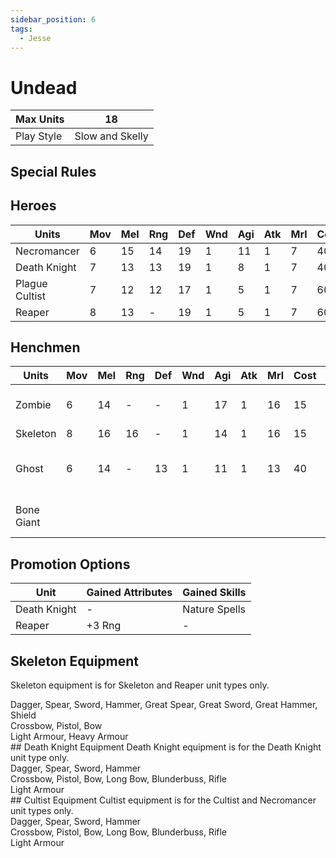 ```yaml
---
sidebar_position: 6
tags:
  - Jesse
---
```

# Undead


| Max Units  | 18              |
| ---------- | --------------- |
| Play Style | Slow and Skelly |
## Special Rules

## Heroes
| Units          | Mov | Mel | Rng | Def | Wnd | Agi | Atk | Mrl | Cost | Abilities | Cap |
| -------------- | --- | --- | --- | --- | --- | --- | --- | --- | ---- | --------- | --- |
| Necromancer    | 6   | 15  | 14  | 19  | 1   | 11  | 1   | 7   | 40   | Leader    | 1   |
| Death Knight   | 7   | 13  | 13  | 19  | 1   | 8   | 1   | 7   | 40   | Undead    | -   |
| Plague Cultist | 7   | 12  | 12  | 17  | 1   | 5   | 1   | 7   | 60   |           | -   |
| Reaper         | 8   | 13  | -   | 19  | 1   | 5   | 1   | 7   | 60   | Undead    | -   |

## Henchmen
| Units      | Mov | Mel | Rng | Def | Wnd | Agi | Atk | Mrl | Cost | Abilities                      | Cap |
| ---------- | --- | --- | --- | --- | --- | --- | --- | --- | ---- | ------------------------------ | --- |
| Zombie     | 6   | 14  | -   | -   | 1   | 17  | 1   | 16  | 15   | Undead, No Equipment           | -   |
| Skeleton   | 8   | 16  | 16  | -   | 1   | 14  | 1   | 16  | 15   | Undead                         | -   |
| Ghost      | 6   | 14  | -   | 13  | 1   | 11  | 1   | 13  | 40   | Undead, No Equipment, Ethereal | 3   |
| Bone Giant |     |     |     |     |     |     |     |     |      | Undead, No Equipment           | 1   |

## Promotion Options

| Unit           | Gained Attributes      | Gained Skills |
| -------------- | ---------------------- | ------------- |
| Death Knight   | -                      | Nature Spells |
| Reaper         | +3 Rng                 | -             |


## Skeleton Equipment
Skeleton equipment is for Skeleton and Reaper unit types only.

<div name='melee-weapons'>
Dagger, Spear, Sword, Hammer, Great Spear, Great Sword, Great Hammer, Shield
</div>
<div name='ranged-weapons'>
Crossbow, Pistol, Bow
</div>
<div name='armour'>
Light Armour, Heavy Armour
</div>
## Death Knight Equipment
Death Knight equipment is for the Death Knight unit type only.

<div name='melee-weapons'>
Dagger, Spear, Sword, Hammer
</div>
<div name='ranged-weapons'>
Crossbow, Pistol, Bow, Long Bow, Blunderbuss, Rifle
</div>
<div name='armour'>
Light Armour
</div>
## Cultist Equipment
Cultist equipment is for the Cultist and Necromancer unit types only.

<div name='melee-weapons'>
Dagger, Spear, Sword, Hammer
</div>
<div name='ranged-weapons'>
Crossbow, Pistol, Bow, Long Bow, Blunderbuss, Rifle
</div>
<div name='armour'>
Light Armour
</div>

